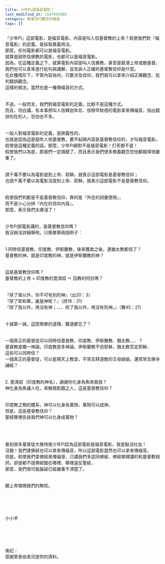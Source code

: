 ```yaml
---
title: 少年Pi是福音電影？
last_modified_at: 1547991889
category: 教會流行觀念的偏差
tags: []
---
```


<p>『少年Pi』這部電影，是福音電影，內容是叫人信基督教的上帝？<!--more-->假使我們對『福音電影』的定義，是採取廣義用法，<br/>那麼，任何電影都可以是福音電影。<br/>就算是鼓吹信佛教的電影，也都可以是福音電影。<br/>因為，在這種定義之下，就算電影內容是叫人信異教，甚至是褻瀆上帝或敵基督，我們也可以拿來進行批判與講解，並告訴人正確的基督教信仰是什麼。<br/>在此種情形下，不管內容為何，只要涉及信仰，我們就可以拿來介紹正確觀念、批判錯誤觀念。<br/>這樣的做法，當然也是一種傳福音的方式。<br/><br/><br/>不過，一般而言，我們對福音電影的定義，比較不是這種方式。<br/>而且，坦白講，有本事把叫人信釋迦牟尼、信穆罕默德的電影拿來傳福音，指出錯誤何在的人，恐怕也不多。<br/><br/><br/>一般人對福音電影的定義，是狹義性的，<br/>也就是認為這是鼓吹人信基督教，要不起碼內容是基督教信仰的，才叫福音電影。<br/>假使是這種定義的話，那麼，少年Pi絕對不是福音電影！打死都不是！<br/>假使我們以為是，那我們一定搞錯了，而且表示我們很多教義觀念恐怕都錯得很嚴重了。<br/><br/><br/>請千萬不要以為電影提到上帝、耶穌，就表示這部電影是基督教信仰；<br/>也請千萬不要以為電影沒提到上帝、耶穌，就表示這部電影不是基督教信仰。<br/><br/><br/>假使我們判斷是不是基督教信仰，靠的是『外在的詞彙使用』，<br/>而不是小心分辨『內在的信仰內容』，<br/>那麼，表示我們太膚淺了！<br/><br/><br/>少年Pi部電影講的，是基督教信仰嗎？<br/>我沒辦法詳細舉例，只簡單舉兩個例子：<br/><br/><br/>1.同時信基督教、印度教、伊斯蘭教，後來獲救之後，連猶太教都信了？<br/>基督教的神，就是印度教的神，就是伊斯蘭教的神？<br/><br/><br/>這是基督教信仰嗎？<br/>基督教的上帝 = 印度教的毘濕奴 ＝ 回教的阿拉嗎？<br/><br/><br/>『除了我以外，你不可有別的神』（出20：3）<br/>『除了耶和華，誰是神呢？』（詩18：31）<br/>『除了我以外，再沒有神；、、、除了我以外，再沒有別神。』（賽45：21）<br/><br/><br/>十誡第一誡，這麼簡單的道理，難道都忘了？<br/><br/><br/>一個真正的基督徒可以同時信基督教、印度教、伊斯蘭教、猶太教、、、？<br/>基督教是獨一神論，印度教是多神論，伊斯蘭教不信耶穌，猶太教否定耶穌，<br/>這些可以同時信？<br/>一個真正的基督徒，可以星期天上教堂，平常去拜道教的王母娘娘，還常常去佛寺誦經？<br/><br/><br/>2. 毘濕奴（印度教的神名），謝謝你化身為魚來救我？<br/>神化身為魚讓人吃，來解救飢餓之人，這是基督教信仰？<br/><br/><br/>印度教之類的體系，神可以化身為萬物，萬物可以成神。<br/>但是，這是基督教信仰？<br/>聖經哪裡告訴我們神可以化身成萬物？<br/><br/><br/><br/><br/>看到很多基督徒大推特推少年Pi認為這部電影是福音電影，我差點沒吐血！<br/>沒錯！我們連佛經也可以拿來傳福音，所以這部電影當然也可以拿來傳福音。<br/>但是，假使我們拿佛經來傳福音，只講我們多認同佛經、佛經哪裡講的和基督教相同，卻提都不提佛經錯在哪裡、哪裡違反聖經，<br/>那麼，我們很可能腦袋已經嚴重不清楚了。<br/><br/><br/>願上帝憐憫我們的無知。<br/><br/><br/><br/><br/><br/>小小羊<br/><br/><br/><br/><br/><br/>後記：<br/>感謝里長伯弟兄提供的資料。<br/><br/>
</p>